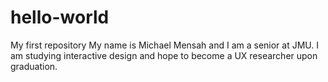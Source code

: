 # hello-world
My first repository 
My name is Michael Mensah and I am a senior at JMU. I am studying interactive design and hope to become a UX researcher upon graduation.
